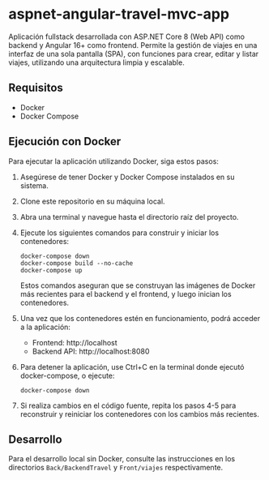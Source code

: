 # aspnet-angular-travel-mvc-app

Aplicación fullstack desarrollada con ASP.NET Core 8 (Web API) como backend y Angular 16+ como frontend. Permite la gestión de viajes en una interfaz de una sola pantalla (SPA), con funciones para crear, editar y listar viajes, utilizando una arquitectura limpia y escalable.

## Requisitos

- Docker
- Docker Compose

## Ejecución con Docker

Para ejecutar la aplicación utilizando Docker, siga estos pasos:

1. Asegúrese de tener Docker y Docker Compose instalados en su sistema.

2. Clone este repositorio en su máquina local.

3. Abra una terminal y navegue hasta el directorio raíz del proyecto.

4. Ejecute los siguientes comandos para construir y iniciar los contenedores:

   ```
   docker-compose down
   docker-compose build --no-cache
   docker-compose up
   ```

   Estos comandos aseguran que se construyan las imágenes de Docker más recientes para el backend y el frontend, y luego inician los contenedores.

5. Una vez que los contenedores estén en funcionamiento, podrá acceder a la aplicación:

   - Frontend: http://localhost
   - Backend API: http://localhost:8080

6. Para detener la aplicación, use Ctrl+C en la terminal donde ejecutó docker-compose, o ejecute:

   ```
   docker-compose down
   ```

7. Si realiza cambios en el código fuente, repita los pasos 4-5 para reconstruir y reiniciar los contenedores con los cambios más recientes.

## Desarrollo

Para el desarrollo local sin Docker, consulte las instrucciones en los directorios `Back/BackendTravel` y `Front/viajes` respectivamente.
